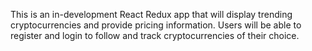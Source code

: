 This is an in-development React Redux app that will display trending cryptocurrencies and provide pricing information. Users will be able to register and login to follow and track cryptocurrencies of their choice.
